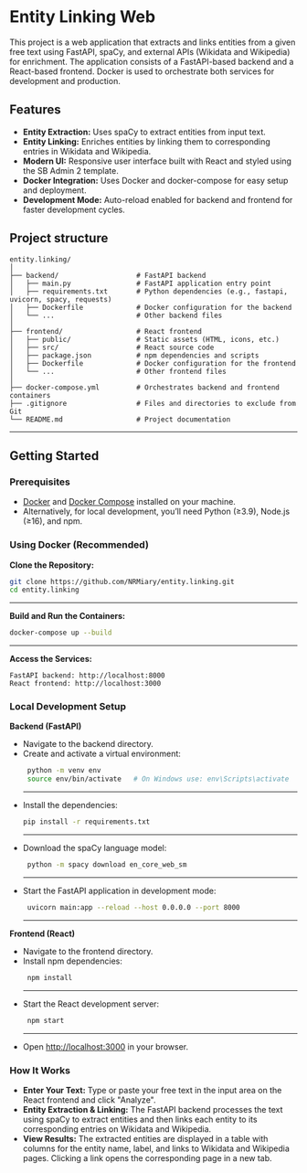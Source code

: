 # Entity Linking Web

This project is a web application that extracts and links entities from a given free text using FastAPI, spaCy, and external APIs (Wikidata and Wikipedia) for enrichment. The application consists of a FastAPI-based backend and a React-based frontend. Docker is used to orchestrate both services for development and production.

## Features

- **Entity Extraction:** Uses spaCy to extract entities from input text.
- **Entity Linking:** Enriches entities by linking them to corresponding entries in Wikidata and Wikipedia.
- **Modern UI:** Responsive user interface built with React and styled using the SB Admin 2 template.
- **Docker Integration:** Uses Docker and docker-compose for easy setup and deployment.
- **Development Mode:** Auto-reload enabled for backend and frontend for faster development cycles.

## Project structure

```plaintext
entity.linking/
│
├── backend/                   # FastAPI backend
│   ├── main.py                # FastAPI application entry point
│   ├── requirements.txt       # Python dependencies (e.g., fastapi, uvicorn, spacy, requests)
│   ├── Dockerfile             # Docker configuration for the backend
│   └── ...                    # Other backend files
│
├── frontend/                  # React frontend
│   ├── public/                # Static assets (HTML, icons, etc.)
│   ├── src/                   # React source code
│   ├── package.json           # npm dependencies and scripts
│   ├── Dockerfile             # Docker configuration for the frontend
│   └── ...                    # Other frontend files
│
├── docker-compose.yml         # Orchestrates backend and frontend containers
├── .gitignore                 # Files and directories to exclude from Git
└── README.md                  # Project documentation
```
---


## Getting Started

### Prerequisites

- [Docker](https://www.docker.com/) and [Docker Compose](https://docs.docker.com/compose/) installed on your machine.
- Alternatively, for local development, you’ll need Python (≥3.9), Node.js (≥16), and npm.

### Using Docker (Recommended)

  **Clone the Repository:**

   ```bash
   git clone https://github.com/NRMiary/entity.linking.git
   cd entity.linking
  ```
  ---

  **Build and Run the Containers:** 
  ```bash
  docker-compose up --build
  ```
  ---

  **Access the Services:** 

    FastAPI backend: http://localhost:8000
    React frontend: http://localhost:3000

### Local Development Setup
  **Backend (FastAPI)** 
  - Navigate to the backend directory.
  - Create and activate a virtual environment:
    ```bash
     python -m venv env
     source env/bin/activate   # On Windows use: env\Scripts\activate
    ```
    ---
  - Install the dependencies:
     ```bash
     pip install -r requirements.txt
    ```
    ---
  - Download the spaCy language model:
    ```bash
     python -m spacy download en_core_web_sm
    ```
    ---
  - Start the FastAPI application in development mode:
    ```bash
     uvicorn main:app --reload --host 0.0.0.0 --port 8000
    ```
    ---
  **Frontend (React)** 

  - Navigate to the frontend directory.
  - Install npm dependencies:
    ```bash
     npm install
    ```
    ---
  - Start the React development server:
    ```bash
     npm start
    ```
    ---
  - Open [http://localhost:3000](http://localhost:3000) in your browser.


### How It Works
  - **Enter Your Text:** 
    Type or paste your free text in the input area on the React frontend and click "Analyze".
  - **Entity Extraction & Linking:** 
    The FastAPI backend processes the text using spaCy to extract entities and then links each entity to its corresponding entries on Wikidata and Wikipedia.
  - **View Results:** 
    The extracted entities are displayed in a table with columns for the entity name, label, and links to Wikidata and Wikipedia pages. Clicking a link opens the corresponding page in a new tab.









